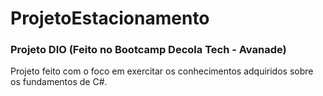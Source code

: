 # ProjetoEstacionamento

### Projeto DIO (Feito no Bootcamp Decola Tech - Avanade)

Projeto feito com o foco em exercitar os conhecimentos adquiridos sobre os fundamentos de C#.
